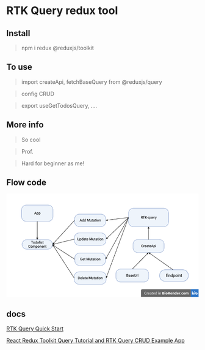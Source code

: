 # RTK Query redux tool
## Install
>npm i redux @reduxjs/toolkit
## To use
> import createApi, fetchBaseQuery from @reduxjs/query

> config CRUD 

> export useGetTodosQuery, .... 

## More info
> So cool

> Prof.

> Hard for beginner as me! 

## Flow code

![flow](/rtk-query.png)

## docs

[RTK Query Quick Start](https://redux-toolkit.js.org/tutorials/rtk-query)

[React Redux Toolkit Query Tutorial and RTK Query CRUD Example App
](https://www.youtube.com/watch?v=HyZzCHgG3AY)